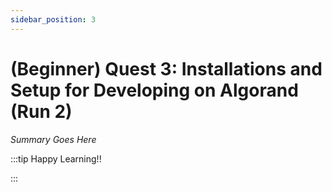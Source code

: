 ```yaml
---
sidebar_position: 3
---
```


# (Beginner) Quest 3: Installations and Setup for Developing on Algorand (Run 2)

_Summary Goes Here_

:::tip Happy Learning!!

<QuestButton text="Go To Quest" link="https://app.stackup.dev/quest_page/beginner-quest-3-installations-and-setup-for-developing-on-algorand-re-run" />

:::
